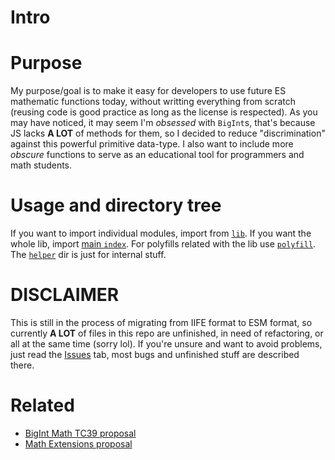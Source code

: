 # Intro

# Purpose
My purpose/goal is to make it easy for developers to use future ES mathematic functions today, without writting everything from scratch (reusing code is good practice as long as the license is respected). As you may have noticed, it may seem I'm *obsessed* with `BigInt`s, that's because JS lacks **A LOT** of methods for them, so I decided to reduce "discrimination" against this powerful primitive data-type. I also want to include more *obscure* functions to serve as an educational tool for programmers and math students.

# Usage and directory tree
If you want to import individual modules, import from [`lib`](./src/lib). If you want the whole lib, import [main `index`](./src/index). For polyfills related with the lib use [`polyfill`](./src/polyfill). The [`helper`](./src/helper) dir is just for internal stuff.

# DISCLAIMER
This is still in the process of migrating from IIFE format to ESM format, so currently **A LOT** of files in this repo are unfinished, in need of refactoring, or all at the same time (sorry lol). If you're unsure and want to avoid problems, just read the [Issues](https://github.com/Rudxain/more-math-for-JS/issues) tab, most bugs and unfinished stuff are described there.

# Related
* [BigInt Math TC39 proposal](https://github.com/tc39/proposal-bigint-math)
* [Math Extensions proposal](https://github.com/rwaldron/proposal-math-extensions)
